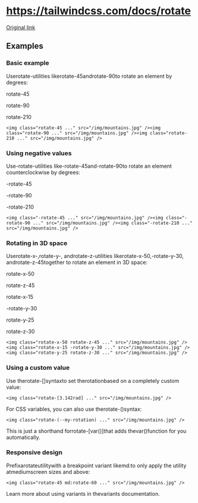 # https://tailwindcss.com/docs/rotate

[Original link](https://tailwindcss.com/docs/rotate)

## Examples

### Basic example

Userotate-<number>utilities likerotate-45androtate-90to rotate an element by degrees:

rotate-45

rotate-90

rotate-210

```
<img class="rotate-45 ..." src="/img/mountains.jpg" /><img class="rotate-90 ..." src="/img/mountains.jpg" /><img class="rotate-210 ..." src="/img/mountains.jpg" />
```

### Using negative values

Use-rotate-<number>utilities like-rotate-45and-rotate-90to rotate an element counterclockwise by degrees:

-rotate-45

-rotate-90

-rotate-210

```
<img class="-rotate-45 ..." src="/img/mountains.jpg" /><img class="-rotate-90 ..." src="/img/mountains.jpg" /><img class="-rotate-210 ..." src="/img/mountains.jpg" />
```

### Rotating in 3D space

Userotate-x-<number>,rotate-y-<number>, androtate-z-<number>utilities likerotate-x-50,-rotate-y-30, androtate-z-45together to rotate an element in 3D space:

rotate-x-50

rotate-z-45

rotate-x-15

-rotate-y-30

rotate-y-25

rotate-z-30

```
<img class="rotate-x-50 rotate-z-45 ..." src="/img/mountains.jpg" /><img class="rotate-x-15 -rotate-y-30 ..." src="/img/mountains.jpg" /><img class="rotate-y-25 rotate-z-30 ..." src="/img/mountains.jpg" />
```

### Using a custom value

Use therotate-[<value>]syntaxto set therotationbased on a completely custom value:

```
<img class="rotate-[3.142rad] ..." src="/img/mountains.jpg" />
```

For CSS variables, you can also use therotate-(<custom-property>)syntax:

```
<img class="rotate-(--my-rotation) ..." src="/img/mountains.jpg" />
```

This is just a shorthand forrotate-[var(<custom-property>)]that adds thevar()function for you automatically.

### Responsive design

Prefixarotateutilitywith a breakpoint variant likemd:to only apply the utility atmediumscreen sizes and above:

```
<img class="rotate-45 md:rotate-60 ..." src="/img/mountains.jpg" />
```

Learn more about using variants in thevariants documentation.
